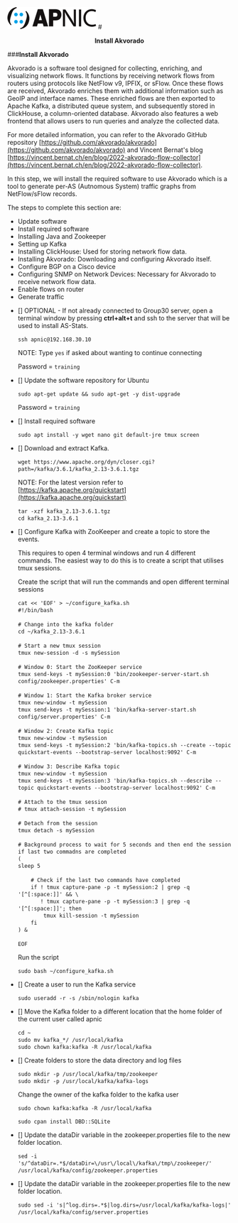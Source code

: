 ![](images/apnic_logo.png)
#<center><b>Install Akvorado</b></center>

###**Install Akvorado**

Akvorado is a software tool designed for collecting, enriching, and visualizing network flows. It functions by receiving network flows from routers using protocols like NetFlow v9, IPFIX, or sFlow. Once these flows are received, Akvorado enriches them with additional information such as GeoIP and interface names. These enriched flows are then exported to Apache Kafka, a distributed queue system, and subsequently stored in ClickHouse, a column-oriented database. Akvorado also features a web frontend that allows users to run queries and analyze the collected data.

For more detailed information, you can refer to the Akvorado GitHub repository [https://github.com/akvorado/akvorado](https://github.com/akvorado/akvorado) and Vincent Bernat's blog [https://vincent.bernat.ch/en/blog/2022-akvorado-flow-collector](https://vincent.bernat.ch/en/blog/2022-akvorado-flow-collector). 

In this step, we will install the required software to use Akvorado which is a tool to generate per-AS (Autnomous System) traffic graphs from NetFlow/sFlow records. 

The steps to complete this section are:
* Update software
* Install required software
* Installing Java and Zookeeper
* Setting up Kafka
* Installing ClickHouse: Used for storing network flow data.
* Installing Akvorado: Downloading and configuring Akvorado itself.
* Configure BGP on a Cisco device
* Configuring SNMP on Network Devices: Necessary for Akvorado to receive network flow data.
* Enable flows on router
* Generate traffic

- [] OPTIONAL - If not already connected to Group30 server, open a terminal window by pressing **ctrl+alt+t** and ssh to the server that will be used to install AS-Stats.

    ```
    ssh apnic@192.168.30.10
    ```

    NOTE: Type `yes` if asked about wanting to continue connecting

    Password = `training`

- [] Update the software repository for Ubuntu

    ```
    sudo apt-get update && sudo apt-get -y dist-upgrade
    ```

    Password = `training`

- [] Install required software

    ```
    sudo apt install -y wget nano git default-jre tmux screen
    ```

- [] Download and extract Kafka.

    ```
    wget https://www.apache.org/dyn/closer.cgi?path=/kafka/3.6.1/kafka_2.13-3.6.1.tgz
    ```

    NOTE: For the latest version refer to [https://kafka.apache.org/quickstart](https://kafka.apache.org/quickstart)

    ```
    tar -xzf kafka_2.13-3.6.1.tgz
    cd kafka_2.13-3.6.1
    ```

- [] Configure Kafka with ZooKeeper and create a topic to store the events.

    This requires to open 4 terminal windows and run 4 different commands. The easiest way to do this is to create a script that utilises tmux sessions.

    Create the script that will run the commands and open different terminal sessions

    ```
    cat << 'EOF' > ~/configure_kafka.sh
    #!/bin/bash

    # Change into the kafka folder
    cd ~/kafka_2.13-3.6.1
    
    # Start a new tmux session
    tmux new-session -d -s mySession

    # Window 0: Start the ZooKeeper service
    tmux send-keys -t mySession:0 'bin/zookeeper-server-start.sh config/zookeeper.properties' C-m

    # Window 1: Start the Kafka broker service
    tmux new-window -t mySession
    tmux send-keys -t mySession:1 'bin/kafka-server-start.sh config/server.properties' C-m

    # Window 2: Create Kafka topic
    tmux new-window -t mySession
    tmux send-keys -t mySession:2 'bin/kafka-topics.sh --create --topic quickstart-events --bootstrap-server localhost:9092' C-m

    # Window 3: Describe Kafka topic
    tmux new-window -t mySession
    tmux send-keys -t mySession:3 'bin/kafka-topics.sh --describe --topic quickstart-events --bootstrap-server localhost:9092' C-m

    # Attach to the tmux session
    # tmux attach-session -t mySession

    # Detach from the session
    tmux detach -s mySession

    # Background process to wait for 5 seconds and then end the session if last two commadns are completed
    (
    sleep 5

        # Check if the last two commands have completed
        if ! tmux capture-pane -p -t mySession:2 | grep -q '[^[:space:]]' && \
           ! tmux capture-pane -p -t mySession:3 | grep -q '[^[:space:]]'; then
            tmux kill-session -t mySession
        fi
    ) &
    
    EOF
    ```

    Run the script

    ```
    sudo bash ~/configure_kafka.sh
    ```

- [] Create a user to run the Kafka service

    ```
    sudo useradd -r -s /sbin/nologin kafka
    ```

- [] Move the Kafka folder to a different location that the home folder of the current user called apnic

    ```
    cd ~
    sudo mv kafka_*/ /usr/local/kafka
    sudo chown kafka:kafka -R /usr/local/kafka
    ```

- [] Create folders to store the data directory and log files

    ```
    sudo mkdir -p /usr/local/kafka/tmp/zookeeper
    sudo mkdir -p /usr/local/kafka/kafka-logs
    ```
    Change the owner of the kafka folder to the kafka user
  
    ```
    sudo chown kafka:kafka -R /usr/local/kafka
    ```

    ```
    sudo cpan install DBD::SQLite
    ```

- [] Update the dataDir variable in the zookeeper.properties file to the new folder location.

    ```
    sed -i 's/^dataDir=.*$/dataDir=\/usr\/local\/kafka\/tmp\/zookeeper/' /usr/local/kafka/config/zookeeper.properties
    ```

- [] Update the dataDir variable in the zookeeper.properties file to the new folder location.

    ```
    sudo sed -i 's|^log.dirs=.*$|log.dirs=/usr/local/kafka/kafka-logs|' /usr/local/kafka/config/server.properties
    ```
